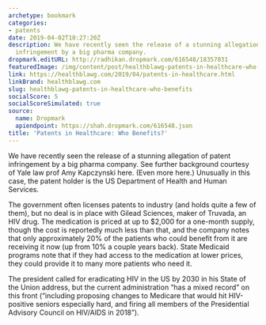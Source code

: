 ```yaml
---
archetype: bookmark
categories:
- patents
date: 2019-04-02T10:27:20Z
description: We have recently seen the release of a stunning allegation of patent
  infringement by a big pharma company.
dropmark.editURL: http://radhikan.dropmark.com/616548/18357031
featuredImage: /img/content/post/healthblawg-patents-in-healthcare-who-benefits.jpg
link: https://healthblawg.com/2019/04/patents-in-healthcare.html
linkBrand: healthblawg.com
slug: healthblawg-patents-in-healthcare-who-benefits
socialScore: 5
socialScoreSimulated: true
source:
  name: Dropmark
  apiendpoint: https://shah.dropmark.com/616548.json
title: 'Patents in Healthcare: Who Benefits?'
---
```

We have recently seen the release of a stunning allegation of patent infringement by a big pharma company. See further background courtesy of Yale law prof Amy Kapczynski here. (Even more here.) Unusually in this case, the patent holder is the US Department of Health and Human Services.

The government often licenses patents to industry (and holds quite a few of them), but no deal is in place with Gilead Sciences, maker of Truvada, an HIV drug. The medication is priced at up to $2,000 for a one-month supply, though the cost is reportedly much less than that, and the company notes that only approximately 20% of the patients who could benefit from it are receiving it now (up from 10% a couple years back). State Medicaid programs note that if they had access to the medication at lower prices, they could provide it to many more patients who need it.

The president called for eradicating HIV in the US by 2030 in his State of the Union address, but the current administration “has a mixed record” on this front (“including proposing changes to Medicare that would hit HIV-positive seniors especially hard, and firing all members of the Presidential Advisory Council on HIV/AIDS in 2018”).


